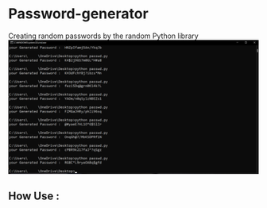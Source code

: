 # Password-generator
Creating random passwords by the random Python library </br>
<img src="https://github.com/EmirHosen/Password-generator/blob/main/cmd%20password%20generator.png?raw=true">
<h2>How Use :</h2> 
<p><p>
